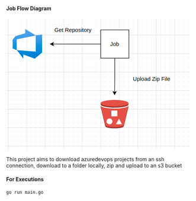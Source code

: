 #### Job Flow Diagram


![Alt text](./image/azuredevops.png "Fluxo")


This project aims to download azuredevops projects from an ssh connection, download to a folder locally, zip and upload to an s3 bucket

#### For Executions

```
go run main.go

```
